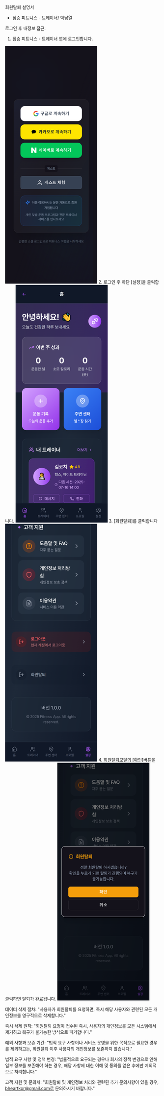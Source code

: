 회원탈퇴 설명서 

- 짐승 피트니스 - 트레이너/ 박남열

로그인 후 내정보 접근:
1. 짐승 피트니스 - 트레이너 앱에 로그인합니다.
<img src="로그인 화면.png" alt="짐승 피트니스 - 트레이너 로그인 페이지" width="300px"/>
2. 로그인 후 하단 [설정]을 클릭합니다.
<img src="로그인 후 첫페이지 화면.png" alt="로그인 후 화면" width="300px"/>
3. [회원탈퇴]를 클릭합니다
<img src="회원탈퇴 버튼 화면.png" alt="부가기능 페이지" width="300px">
4. 회원탈퇴모달의 [확인]버튼을 클릭하면 탈퇴가 완료됩니다.
<img src="회원탈퇴 버튼 클릭 후 화면.png" alt="내 정보 페이지" width="300px">

데이터 삭제 절차:
"사용자가 회원탈퇴를 요청하면, 즉시 해당 사용자와 관련된 모든 개인정보를 영구적으로 삭제합니다."

즉시 삭제 원칙:
"회원탈퇴 요청이 접수된 즉시, 사용자의 개인정보를 모든 시스템에서 제거하고 복구가 불가능한 방식으로 파기합니다."

예외 사항과 보존 기간:
"법적 요구 사항이나 서비스 운영을 위한 목적으로 필요한 경우를 제외하고는, 회원탈퇴 이후 사용자의 개인정보를 보존하지 않습니다."

법적 요구 사항 및 정책 변경:
"법률적으로 요구되는 경우나 회사의 정책 변경으로 인해 일부 정보를 보존해야 하는 경우, 해당 사항에 대한 이해 및 동의를 얻은 후에만 예외적으로 처리합니다."

고객 지원 및 문의처:
"회원탈퇴 및 개인정보 처리와 관련된 추가 문의사항이 있을 경우, bheartkor@gmail.com로 문의하시기 바랍니다."
